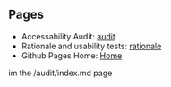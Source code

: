
## Pages
- Accessability Audit: [audit](https://hluce1.github.io/week4/audit/)
- Rationale and usability tests: [rationale](https://hluce1.github.io/week4/rationale/)
- Github Pages Home: [Home](https://hluce1.github.io/week4/)

im the /audit/index.md page
